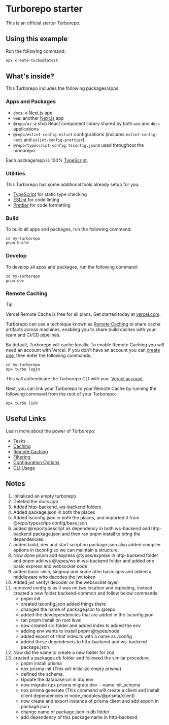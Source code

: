 # Turborepo starter

This is an official starter Turborepo.

## Using this example

Run the following command:

```sh
npx create-turbo@latest
```

## What's inside?

This Turborepo includes the following packages/apps:

### Apps and Packages

- `docs`: a [Next.js](https://nextjs.org/) app
- `web`: another [Next.js](https://nextjs.org/) app
- `@repo/ui`: a stub React component library shared by both `web` and `docs` applications
- `@repo/eslint-config`: `eslint` configurations (includes `eslint-config-next` and `eslint-config-prettier`)
- `@repo/typescript-config`: `tsconfig.json`s used throughout the monorepo

Each package/app is 100% [TypeScript](https://www.typescriptlang.org/).

### Utilities

This Turborepo has some additional tools already setup for you:

- [TypeScript](https://www.typescriptlang.org/) for static type checking
- [ESLint](https://eslint.org/) for code linting
- [Prettier](https://prettier.io) for code formatting

### Build

To build all apps and packages, run the following command:

```
cd my-turborepo
pnpm build
```

### Develop

To develop all apps and packages, run the following command:

```
cd my-turborepo
pnpm dev
```

### Remote Caching

> [!TIP]
> Vercel Remote Cache is free for all plans. Get started today at [vercel.com](https://vercel.com/signup?/signup?utm_source=remote-cache-sdk&utm_campaign=free_remote_cache).

Turborepo can use a technique known as [Remote Caching](https://turbo.build/repo/docs/core-concepts/remote-caching) to share cache artifacts across machines, enabling you to share build caches with your team and CI/CD pipelines.

By default, Turborepo will cache locally. To enable Remote Caching you will need an account with Vercel. If you don't have an account you can [create one](https://vercel.com/signup?utm_source=turborepo-examples), then enter the following commands:

```
cd my-turborepo
npx turbo login
```

This will authenticate the Turborepo CLI with your [Vercel account](https://vercel.com/docs/concepts/personal-accounts/overview).

Next, you can link your Turborepo to your Remote Cache by running the following command from the root of your Turborepo:

```
npx turbo link
```

## Useful Links

Learn more about the power of Turborepo:

- [Tasks](https://turbo.build/repo/docs/core-concepts/monorepos/running-tasks)
- [Caching](https://turbo.build/repo/docs/core-concepts/caching)
- [Remote Caching](https://turbo.build/repo/docs/core-concepts/remote-caching)
- [Filtering](https://turbo.build/repo/docs/core-concepts/monorepos/filtering)
- [Configuration Options](https://turbo.build/repo/docs/reference/configuration)
- [CLI Usage](https://turbo.build/repo/docs/reference/command-line-reference)

## Notes

1. Initialized an empty turborepo
2. Deleted the docs app
3. Added http-backend, ws-backend folders
4. Added package.json in both the places
5. Added tsconfig.json in both the places, and imported it from @repo/typescript-config/base.json
6. added @repo/typescript as dependency in both ws-backend and http-backend package.json and then ran pnpm install to bring the dependencies.
7. added build, dev and start script on package.json also added compiler options in tsconfig so we can maintain a structure.
8. Now done pnpm add express @types/express in http-backend folder and pnpm add ws @types/ws in ws-backend folder and added one basic express and websocket code
9. added basic sinin, singnup and some othe basic apis and added a middleware who decodes the jwt token
10. Added jwt verify/ decoder on the websocket layer.
11. removed config.ts as it was on two location and repeating, instead created a new folder backend-common and follow below commands
    - pnpm init
    - created tsconfig.json added things there
    - changed the name of package.json to @repo
    - added the devdependencies that are added in the tsconfig.json
    - ran pnpm install on root level
    - now created src folder and added index.ts added the env
    - adding env wants to install pnpm @types/node
    - added export of rthat index.ts with a name as /config
    - added these dependencis to http-backend and ws-backend package.json
12. Now did the same to create a new folder for zod
13. created a packages.db folder and followed the similar procedure
    - pnpm install prisma
    - npx prisma init (This will initialize empty prisma)
    - defined the schema.
    - Update the database url in db/.env
    - now migrate npx prisma migrate dev --name init_schema
    - npx prisma generate (This command will create a client and install client dependencies in node_modules/@prisma/client)
    - now create and export instance of prisma client and add export in package.json
    - change name of package.json in db folder
    - add dependency of this package name in http-backend
